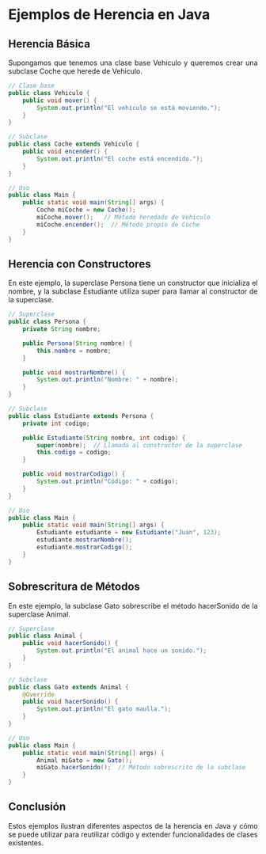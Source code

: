 <div align="justify">

# Ejemplos de Herencia en Java

## Herencia Básica

Supongamos que tenemos una clase base Vehiculo y queremos crear una subclase Coche que herede de Vehiculo.

```java
// Clase base
public class Vehiculo {
    public void mover() {
        System.out.println("El vehículo se está moviendo.");
    }
}

// Subclase
public class Coche extends Vehiculo {
    public void encender() {
        System.out.println("El coche está encendido.");
    }
}

// Uso
public class Main {
    public static void main(String[] args) {
        Coche miCoche = new Coche();
        miCoche.mover();   // Método heredado de Vehiculo
        miCoche.encender();  // Método propio de Coche
    }
}
```

## Herencia con Constructores

En este ejemplo, la superclase Persona tiene un constructor que inicializa el nombre, y la subclase Estudiante utiliza super para llamar al constructor de la superclase.

```java
// Superclase
public class Persona {
    private String nombre;

    public Persona(String nombre) {
        this.nombre = nombre;
    }

    public void mostrarNombre() {
        System.out.println("Nombre: " + nombre);
    }
}

// Subclase
public class Estudiante extends Persona {
    private int codigo;

    public Estudiante(String nombre, int codigo) {
        super(nombre);  // Llamada al constructor de la superclase
        this.codigo = codigo;
    }

    public void mostrarCodigo() {
        System.out.println("Código: " + codigo);
    }
}

// Uso
public class Main {
    public static void main(String[] args) {
        Estudiante estudiante = new Estudiante("Juan", 123);
        estudiante.mostrarNombre();
        estudiante.mostrarCodigo();
    }
}
```

## Sobrescritura de Métodos

En este ejemplo, la subclase Gato sobrescribe el método hacerSonido de la superclase Animal.

```java
// Superclase
public class Animal {
    public void hacerSonido() {
        System.out.println("El animal hace un sonido.");
    }
}

// Subclase
public class Gato extends Animal {
    @Override
    public void hacerSonido() {
        System.out.println("El gato maulla.");
    }
}

// Uso
public class Main {
    public static void main(String[] args) {
        Animal miGato = new Gato();
        miGato.hacerSonido();  // Método sobrescrito de la subclase
    }
}
```

## Conclusión

Estos ejemplos ilustran diferentes aspectos de la herencia en Java y cómo se puede utilizar para reutilizar código y extender funcionalidades de clases existentes.

</div>